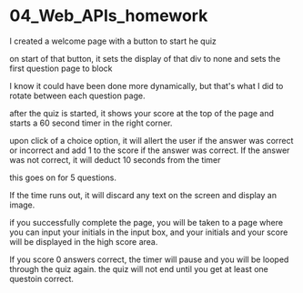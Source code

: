 # 04_Web_APIs_homework

I created a welcome page with a button to start he quiz

on start of that button, it sets the display of that div to none and sets the first question page to block

I know it could have been done more dynamically, but that's what I did to rotate between each question page.

after the quiz is started, it shows your score at the top of the page and starts a 60 second timer in the right corner.

upon click of a choice option, it will allert the user if the answer was correct or incorrect and add 1 to the score if the answer was correct. If the answer was not correct, it will deduct 10 seconds from the timer

this goes on for 5 questions.

If the time runs out, it will discard any text on the screen and display an image.

if you successfully complete the page, you will be taken to a page where you can input your initials in the input box, and your initials and your score will be displayed in the high score area.

If you score 0 answers correct, the timer will pause and you will be looped through the quiz again. the quiz will not end until you get at least one questoin correct.
